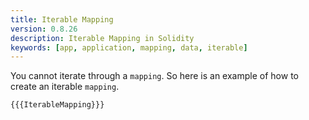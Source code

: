 ```yaml
---
title: Iterable Mapping
version: 0.8.26
description: Iterable Mapping in Solidity
keywords: [app, application, mapping, data, iterable]
---
```


You cannot iterate through a `mapping`. So here is an example of how to create an iterable `mapping`.

```solidity
{{{IterableMapping}}}
```
